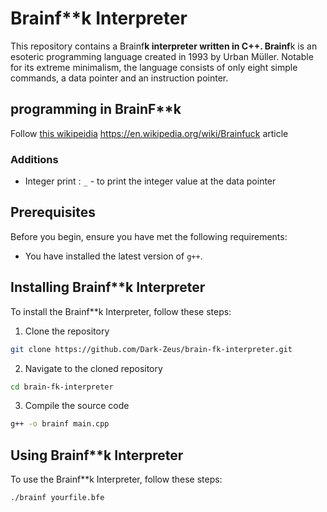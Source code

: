 # Brainf**k Interpreter

This repository contains a Brainf**k interpreter written in C++. Brainf**k is an esoteric programming language created in 1993 by Urban Müller. Notable for its extreme minimalism, the language consists of only eight simple commands, a data pointer and an instruction pointer.


## programming in BrainF**k

Follow [this wikipeidia](https://en.wikipedia.org/wiki/Brainfuck) https://en.wikipedia.org/wiki/Brainfuck article

### Additions

- Integer print : `_` - to print the integer value at the data pointer

## Prerequisites

Before you begin, ensure you have met the following requirements:

- You have installed the latest version of `g++`.

## Installing Brainf**k Interpreter

To install the Brainf**k Interpreter, follow these steps:

1. Clone the repository
```bash
git clone https://github.com/Dark-Zeus/brain-fk-interpreter.git
```
2. Navigate to the cloned repository
```bash
cd brain-fk-interpreter
```
3. Compile the source code
```bash
g++ -o brainf main.cpp
```

## Using Brainf**k Interpreter

To use the Brainf**k Interpreter, follow these steps:

```bash
./brainf yourfile.bfe
```

